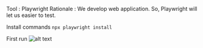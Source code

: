 Tool : Playwright
Rationale : We develop web application. So, Playwright will let us easier to test.

Install commands
```npx playwright install```

First run
![alt text](image.png)